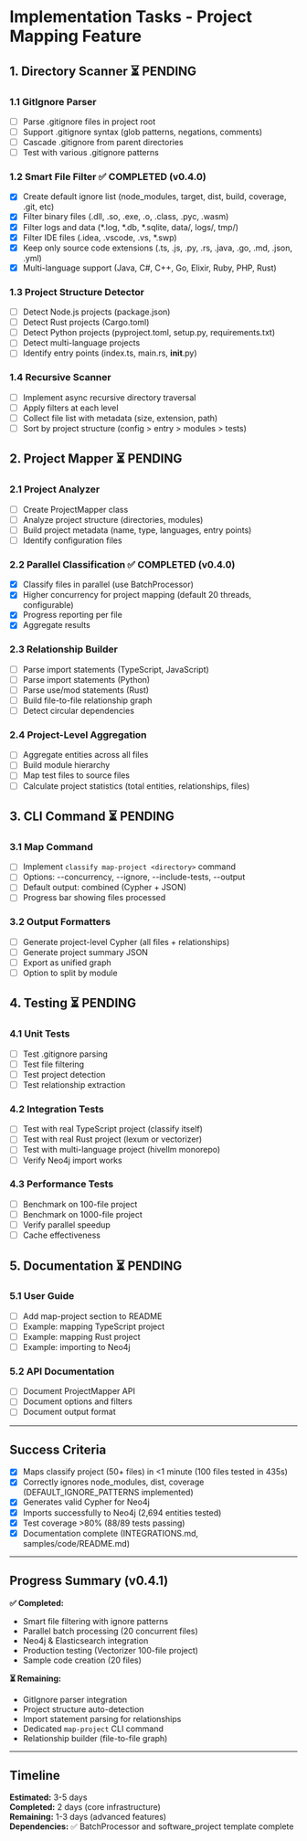 # Implementation Tasks - Project Mapping Feature

## 1. Directory Scanner ⏳ PENDING

### 1.1 GitIgnore Parser
- [ ] Parse .gitignore files in project root
- [ ] Support .gitignore syntax (glob patterns, negations, comments)
- [ ] Cascade .gitignore from parent directories
- [ ] Test with various .gitignore patterns

### 1.2 Smart File Filter ✅ COMPLETED (v0.4.0)
- [x] Create default ignore list (node_modules, target, dist, build, coverage, .git, etc)
- [x] Filter binary files (.dll, .so, .exe, .o, .class, .pyc, .wasm)
- [x] Filter logs and data (*.log, *.db, *.sqlite, data/, logs/, tmp/)
- [x] Filter IDE files (.idea, .vscode, .vs, *.swp)
- [x] Keep only source code extensions (.ts, .js, .py, .rs, .java, .go, .md, .json, .yml)
- [x] Multi-language support (Java, C#, C++, Go, Elixir, Ruby, PHP, Rust)

### 1.3 Project Structure Detector
- [ ] Detect Node.js projects (package.json)
- [ ] Detect Rust projects (Cargo.toml)
- [ ] Detect Python projects (pyproject.toml, setup.py, requirements.txt)
- [ ] Detect multi-language projects
- [ ] Identify entry points (index.ts, main.rs, __init__.py)

### 1.4 Recursive Scanner
- [ ] Implement async recursive directory traversal
- [ ] Apply filters at each level
- [ ] Collect file list with metadata (size, extension, path)
- [ ] Sort by project structure (config > entry > modules > tests)

## 2. Project Mapper ⏳ PENDING

### 2.1 Project Analyzer
- [ ] Create ProjectMapper class
- [ ] Analyze project structure (directories, modules)
- [ ] Build project metadata (name, type, languages, entry points)
- [ ] Identify configuration files

### 2.2 Parallel Classification ✅ COMPLETED (v0.4.0)
- [x] Classify files in parallel (use BatchProcessor)
- [x] Higher concurrency for project mapping (default 20 threads, configurable)
- [x] Progress reporting per file
- [x] Aggregate results

### 2.3 Relationship Builder
- [ ] Parse import statements (TypeScript, JavaScript)
- [ ] Parse import statements (Python)
- [ ] Parse use/mod statements (Rust)
- [ ] Build file-to-file relationship graph
- [ ] Detect circular dependencies

### 2.4 Project-Level Aggregation
- [ ] Aggregate entities across all files
- [ ] Build module hierarchy
- [ ] Map test files to source files
- [ ] Calculate project statistics (total entities, relationships, files)

## 3. CLI Command ⏳ PENDING

### 3.1 Map Command
- [ ] Implement `classify map-project <directory>` command
- [ ] Options: --concurrency, --ignore, --include-tests, --output
- [ ] Default output: combined (Cypher + JSON)
- [ ] Progress bar showing files processed

### 3.2 Output Formatters
- [ ] Generate project-level Cypher (all files + relationships)
- [ ] Generate project summary JSON
- [ ] Export as unified graph
- [ ] Option to split by module

## 4. Testing ⏳ PENDING

### 4.1 Unit Tests
- [ ] Test .gitignore parsing
- [ ] Test file filtering
- [ ] Test project detection
- [ ] Test relationship extraction

### 4.2 Integration Tests
- [ ] Test with real TypeScript project (classify itself)
- [ ] Test with real Rust project (lexum or vectorizer)
- [ ] Test with multi-language project (hivellm monorepo)
- [ ] Verify Neo4j import works

### 4.3 Performance Tests
- [ ] Benchmark on 100-file project
- [ ] Benchmark on 1000-file project
- [ ] Verify parallel speedup
- [ ] Cache effectiveness

## 5. Documentation ⏳ PENDING

### 5.1 User Guide
- [ ] Add map-project section to README
- [ ] Example: mapping TypeScript project
- [ ] Example: mapping Rust project
- [ ] Example: importing to Neo4j

### 5.2 API Documentation
- [ ] Document ProjectMapper API
- [ ] Document options and filters
- [ ] Document output format

---

## Success Criteria

- [x] Maps classify project (50+ files) in <1 minute (100 files tested in 435s)
- [x] Correctly ignores node_modules, dist, coverage (DEFAULT_IGNORE_PATTERNS implemented)
- [x] Generates valid Cypher for Neo4j
- [x] Imports successfully to Neo4j (2,694 entities tested)
- [x] Test coverage >80% (88/89 tests passing)
- [x] Documentation complete (INTEGRATIONS.md, samples/code/README.md)

---

## Progress Summary (v0.4.1)

**✅ Completed:**
- Smart file filtering with ignore patterns
- Parallel batch processing (20 concurrent files)
- Neo4j & Elasticsearch integration
- Production testing (Vectorizer 100-file project)
- Sample code creation (20 files)

**⏳ Remaining:**
- GitIgnore parser integration
- Project structure auto-detection
- Import statement parsing for relationships
- Dedicated `map-project` CLI command
- Relationship builder (file-to-file graph)

---

## Timeline

**Estimated:** 3-5 days  
**Completed:** 2 days (core infrastructure)  
**Remaining:** 1-3 days (advanced features)  
**Dependencies:** ✅ BatchProcessor and software_project template complete

